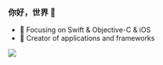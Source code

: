 ### 你好，世界 👋

- :orange_book: Focusing on Swift & Objective-C & iOS
- :hammer: Creator of applications and frameworks

<picture>
<source 
  srcset="https://github-readme-stats.vercel.app/api?username=songbihai&show_icons=true&theme=dark"
  media="(prefers-color-scheme: dark)"
/>
<source
  srcset="https://github-readme-stats.vercel.app/api?username=songbihai&show_icons=true"
  media="(prefers-color-scheme: light), (prefers-color-scheme: no-preference)"
/>
<img src="https://github-readme-stats.vercel.app/api?username=songbihai&show_icons=true" />
</picture>
